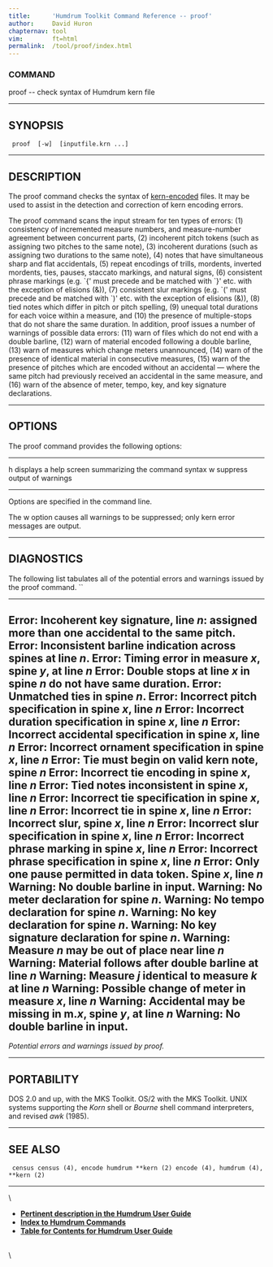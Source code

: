 ```yaml
---
title:		'Humdrum Toolkit Command Reference -- proof'
author:		David Huron
chapternav:	tool
vim:		ft=html
permalink:	/tool/proof/index.html
---
```


### COMMAND

<span class="tool">proof</span> -- check syntax of Humdrum <span class="rep">kern</span> file

------------------------------------------------------------------------

## SYNOPSIS ##

` proof  [-w]  [inputfile.krn ...]`

------------------------------------------------------------------------

## DESCRIPTION ##

The <span class="tool">proof</span> command checks the syntax of
[<span class="rep">kern</span>-encoded](../representations/kern.html) files. It may be used
to assist in the detection and correction of <span class="rep">kern</span> encoding errors.

The <span class="tool">proof</span> command scans the input stream for ten types of errors:
(1) consistency of incremented measure numbers, and measure-number
agreement between concurrent parts, (2) incoherent pitch tokens (such as
assigning two pitches to the same note), (3) incoherent durations (such
as assigning two durations to the same note), (4) notes that have
simultaneous sharp and flat accidentals, (5) repeat encodings of trills,
mordents, inverted mordents, ties, pauses, staccato markings, and
natural signs, (6) consistent phrase markings (e.g. \`{\' must precede
and be matched with \`}\' etc. with the exception of elisions (&)), (7)
consistent slur markings (e.g. \`(\' must precede and be matched with
\`)\' etc. with the exception of elisions (&)), (8) tied notes which
differ in pitch or pitch spelling, (9) unequal total durations for each
voice within a measure, and (10) the presence of multiple-stops that do
not share the same duration. In addition, <span class="tool">proof</span> issues a number of
warnings of possible data errors: (11) warn of files which do not end
with a double barline, (12) warn of material encoded following a double
barline, (13) warn of measures which change meters unannounced, (14)
warn of the presence of identical material in consecutive measures, (15)
warn of the presence of pitches which are encoded without an accidental
&mdash; where the same pitch had previously received an accidental in the
same measure, and (16) warn of the absence of meter, tempo, key, and key
signature declarations.

------------------------------------------------------------------------

## OPTIONS ##

The <span class="tool">proof</span> command provides the following options:

-------- -------------------------------------------------------
<span class="option">h</span>   displays a help screen summarizing the command syntax
<span class="option">w</span>   suppress output of warnings
-------- -------------------------------------------------------

Options are specified in the command line.

The <span class="option">w</span> option causes all warnings to be suppressed; only <span class="rep">kern</span>
error messages are output.

------------------------------------------------------------------------

## DIAGNOSTICS ##

The following list tabulates all of the potential errors and warnings
issued by the <span class="tool">proof</span> command. ``

---------------------------------------------------------------------------------
Error: Incoherent key signature, line *n*: assigned more than one accidental to
the same pitch.
Error: Inconsistent barline indication across spines at line *n*.
Error: Timing error in measure *x*, spine *y*, at line *n*
Error: Double stops at line *x* in spine *n* do not have same duration.
Error: Unmatched ties in spine *n*.
Error: Incorrect pitch specification in spine *x*, line *n*
Error: Incorrect duration specification in spine *x*, line *n*
Error: Incorrect accidental specification in spine *x*, line *n*
Error: Incorrect ornament specification in spine *x*, line *n*
Error: Tie must begin on valid kern note, spine *n*
Error: Incorrect tie encoding in spine *x*, line *n*
Error: Tied notes inconsistent in spine *x*, line *n*
Error: Incorrect tie specification in spine *x*, line *n*
Error: Incorrect tie in spine *x*, line *n*
Error: Incorrect slur, spine *x*, line *n*
Error: Incorrect slur specification in spine *x*, line *n*
Error: Incorrect phrase marking in spine *x*, line *n*
Error: Incorrect phrase specification in spine *x*, line *n*
Error: Only one pause permitted in data token. Spine *x*, line *n*
Warning: No double barline in input.
Warning: No meter declaration for spine *n*.
Warning: No tempo declaration for spine *n*.
Warning: No key declaration for spine *n*.
Warning: No key signature declaration for spine *n*.
Warning: Measure *n* may be out of place near line *n*
Warning: Material follows after double barline at line *n*
Warning: Measure *j* identical to measure *k* at line *n*
Warning: Possible change of meter in measure *x*, line *n*
Warning: Accidental may be missing in m.*x*, spine *y*, at line *n*
Warning: No double barline in input.
---------------------------------------------------------------------------------

*Potential errors and warnings issued by <span class="tool">proof</span>.*

------------------------------------------------------------------------

## PORTABILITY ##

DOS 2.0 and up, with the MKS Toolkit. OS/2 with the MKS Toolkit. UNIX
systems supporting the *Korn* shell or *Bourne* shell command
interpreters, and revised *awk* (1985).

------------------------------------------------------------------------

## SEE ALSO ##

` census census (4), encode humdrum **kern (2) encode (4), humdrum (4), **kern (2)`

------------------------------------------------------------------------

\

-   [**Pertinent description in the Humdrum User
    Guide**](../guide13.html#Checking_an_Assembled_Score_Using_proof)
-   [**Index to Humdrum Commands**](../commands.toc.html)
-   [**Table for Contents for Humdrum User Guide**](../guide.toc.html)

\
\
